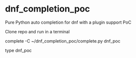 # dnf_completion_poc
Pure Python auto completion for dnf with a plugin support PoC

Clone repo and run in a terminal

complete -C ~/dnf_completion_poc/complete.py dnf_poc

type dnf_poc <TAB><TAB>


